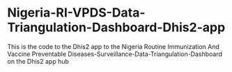# Nigeria-RI-VPDS-Data-Triangulation-Dashboard-Dhis2-app
This is the code to the Dhis2 app to the Nigeria Routine Immunization And Vaccine Preventable Diseases-Surveillance-Data-Triangulation-Dashboard on the Dhis2 app hub 
